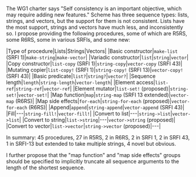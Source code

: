 The WG1 charter says "Self consistency is an important objective, which may require adding new features."  Scheme has three sequence types: lists, strings, and vectors, but the support for them is not consistent.  Lists have the most support, strings and vectors have much less, and inconsistently so.  I propose providing the following procedures, some of which are R5RS, some R6RS, some in various SRFIs, and some new:

|Type of procedure|Lists|Strings|Vectors|
|Basic constructor|`make-list` (SRFI 1)|`make-string`|`make-vector`|
|Variadic constructor|`list`|`string`|`vector`|
|Copy constructor|`list-copy` (SRFI 1)|`string-copy`|`vector-copy` (SRFI 43)|
|Mutating copier|`list-copy!` (SRFI 1)|`string-copy!` (SRFI 13)|`vector-copy!` (SRFI 43)|
|Basic predicate|`list?`|`string?`|`vector?`|
|Sequence length|`length`|`string-length`|`vector-length`|
|Element access|`list-ref`|`string-ref`|`vector-ref`|
|Element mutator|`list-set!` (proposed)|`string-set!`|`vector-set!`|
|Map function|`map`|`string-map` (SRFI 13 extended)|`vector-map` (R6RS)|
|Map side effects|`for-each`|`string-for-each` (proposed)|`vector-for-each` (R6RS)|
|Append|`append`|`string-append`|`vector-append` (SRFI 43)|
|Fill|---|`string-fill!`|`vector-fill!`|
|Convert to list|---|`string->list`|`vector->list`|
|Convert to string|`list->string`|---|`vector->string` (proposed)|
|Convert to vector|`list->vector`|`string->vector` (proposed)|---|


In summary: 45 procedures, 27 in R5RS, 2 in R6RS, 2 in SRFI 1, 2 in SRFI 43, 1 in SRFI-13 but extended to take multiple strings, 4 novel but obvious.

I further propose that the "map function" and "map side effects" groups should be specified to implicitly truncate all sequence arguments to the length of the shortest sequence.
